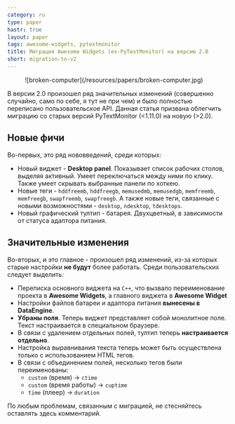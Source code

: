 ```yaml
---
category: ru
type: paper
hastr: true
layout: paper
tags: awesome-widgets, pytextmonitor
title: Миграция Awesome Widgets (ex-PyTextMonitor) на версию 2.0
short: migration-to-v2
---
```

<figure class="img">![broken-computer](/resources/papers/broken-computer.jpg)</figure> В версии 2.0 произошел ряд значительных изменений (совершенно случайно, само по себе, я тут не при чем) и было полностью переписано пользовательское API. Данная статья призвана облегчить миграцию со старых версий PyTextMonitor (<1.11.0) на новую (>2.0).

<!--more-->

## <a href="#new" class="anchor" id="new"><span class="octicon octicon-link"></span></a>Новые фичи

Во-первых, это ряд нововведений, среди которых:

* Новый виджет - **Desktop panel**. Показывает список рабочих столов, выделяя активный. Умеет переключаться между ними по клику. Также умеет скрывать выбранные панели по хоткею.
* Новые теги - `hddfreemb`, `hddfreegb`, `memusedmb`, `memusedgb`, `memfreemb`, `memfreegb`, `swapfreemb`, `swapfreegb`. А также новые теги, связанные с новыми возможностями - `desktop`, `ndesktop`, `tdesktops`.
* Новый графический тултип - батарея. Двухцветный, в зависимости от статуса адаптора питания.

## <a href="#changes" class="anchor" id="changes"><span class="octicon octicon-link"></span></a>Значительные изменения

Во-вторых, и это главное - произошел ряд изменений, из-за которых старые настройки **не будут** более работать. Среди пользовательских следует выделить:

* Переписка основного виджета на `С++`, что вызвало переименование проекта в **Awesome Widgets**, а главного виджета в **Awesome Widget**
* Настройки файлов батареи и адаптора питания **вынесены в DataEngine**.
* **Убраны поля**. Теперь виджет представляет собой монолитное поле. Текст настраивается в специальном браузере.
* В связи с удалением отдельных полей, тултип теперь **настраивается отдельно**.
* Настройка выравнивания текста теперь может быть осуществлена только с использованием HTML тегов.
* В связи с объединением полей, несколько тегов были переименованы:
    *   `custom` (время) -> `ctime`
    *   `custom` (время работы) -> `cuptime`
    *   `time` (плеер) -> `duration`

По любым проблемам, связанным с миграцией, не стесняйтесь оставлять здесь комментарий.
